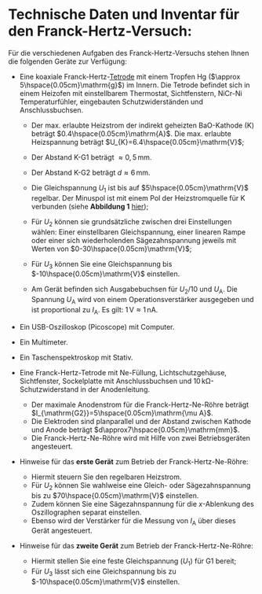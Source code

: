 # Technische Daten und Inventar für den Franck-Hertz-Versuch:

Für die verschiedenen Aufgaben des Franck-Hertz-Versuchs stehen Ihnen die folgenden Geräte zur Verfügung: 

- Eine koaxiale Franck-Hertz-[Tetrode](https://de.wikipedia.org/wiki/Elektronenr%C3%B6hre#Tetrode) mit einem Tropfen $\mathrm{Hg}$ ($\approx 5\hspace{0.05cm}\mathrm{g}$) im Innern. Die Tetrode befindet sich in einem Heizofen mit einstellbarem Thermostat, Sichtfenstern, $\mathrm{NiCr}$-$\mathrm{Ni}$ Temperaturfühler, eingebauten Schutzwiderständen und Anschlussbuchsen.

  - Der max. erlaubte Heizstrom der indirekt geheizten $\mathrm{BaO}$-Kathode (K) beträgt $0.4\hspace{0.05cm}\mathrm{A}$. Die max. erlaubte Heizspannung beträgt $U_{K}=6.4\hspace{0.05cm}\mathrm{V}$; 
  - Der Abstand K-G1 beträgt $\approx0,5\,\mathrm{mm}$. 
  - Der Abstand K-G2 beträgt $d\approx6\,\mathrm{mm}$.

  - Die Gleichspannung $U_{1}$ ist bis auf $5\hspace{0.05cm}\mathrm{V}$ regelbar. Der Minuspol ist mit einem Pol der Heizstromquelle für K verbunden (siehe **Abbildung 1** [hier](https://gitlab.kit.edu/kit/etp-lehre/p2-praktikum/students/-/blob/main/Franck_Hertz_Versuch/doc/Hinweise-Franck-Hertz.md)); 
  - Für $U_{2}$ können sie grundsätzliche zwischen drei Einstellungen wählen: Einer einstellbaren Gleichspannung, einer linearen Rampe oder einer sich wiederholenden Sägezahnspannung jeweils mit Werten von $0-30\hspace{0.05cm}\mathrm{V}$; 
  - Für $U_{3}$ können Sie eine Gleichspannung bis $-10\hspace{0.05cm}\mathrm{V}$ einstellen. 
  - Am Gerät befinden sich Ausgabebuchsen für $U_{2}/10$ und $U_{\mathrm{A}}$. Die Spannung $U_{\mathrm{A}}$ wird von einem Operationsverstärker ausgegeben und ist proportional zu $I_{\mathrm{A}}$. Es gilt: $1\,\mathrm{V} \approx1\,\mathrm{nA}$.

- Ein USB-Oszilloskop (Picoscope) mit Computer.

- Ein Multimeter.

- Ein Taschenspektroskop mit Stativ.

- Eine Franck-Hertz-Tetrode mit $\mathrm{Ne}$-Füllung, Lichtschutzgehäuse, Sichtfenster, Sockelplatte mit Anschlussbuchsen und $10\,\mathrm{k\Omega}$-Schutzwiderstand in der Anodenleitung. 

  - Der maximale Anodenstrom für die Franck-Hertz-$\mathrm{Ne}$-Röhre beträgt $I_{\mathrm{G2}}=5\hspace{0.05cm}\mathrm{\mu A}$. 
  - Die Elektroden sind planparallel und der Abstand zwischen Kathode und Anode beträgt $d\approx7\hspace{0.05cm}\mathrm{mm}$. 
  - Die Franck-Hertz-$\mathrm{Ne}$-Röhre wird mit Hilfe von zwei Betriebsgeräten angesteuert. 

- Hinweise für das **erste Gerät** zum Betrieb der Franck-Hertz-$\mathrm{Ne}$-Röhre:

  - Hiermit steuern Sie den regelbaren Heizstrom. 
  - Für $U_{2}$ können Sie wahlweise eine Gleich- oder Sägezahnspannung bis zu $70\hspace{0.05cm}\mathrm{V}$ einstellen. 
  - Zudem können Sie eine Sägezahnspannung für die $x$-Ablenkung des Oszillographen separat einstellen. 
  - Ebenso wird der Verstärker für die Messung von $I_{\mathrm{A}}$ über dieses Gerät angesteuert.

- Hinweise für das **zweite Gerät** zum Betrieb der Franck-Hertz-$\mathrm{Ne}$-Röhre: 

  - Hiermit stellen Sie eine feste Gleichspannung ($U_{1}$) für G1 bereit; 
  - Für $U_{3}$ lässt sich eine Gleichspannung bis zu $-10\hspace{0.05cm}\mathrm{V}$ einstellen.
